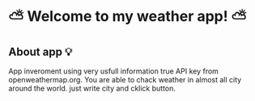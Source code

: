 # ⛅ Welcome to my weather app! ⛅

## About app 💡
App inveroment using very usfull information true API key from openweathermap.org.
You are able to chack weather in almost all city around the world. just write city and cklick button.

##
